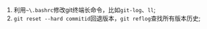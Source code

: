 1. 利用`~\.bashrc`修改git终端长命令，比如`git-log`、`ll`;
1. `git reset --hard commitid`回退版本，`git reflog`查找所有版本历史;